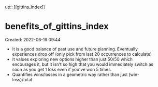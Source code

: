 up:: [[gittins_index]]

# benefits_of_gittins_index
Created: 2022-06-16 09:44

- It is a good balance of past use and future planning. Eventually experiences drop off (only pick from last 20 occurrences to calculate)
- It values exploring new options higher than just 50/50 which encourages it, but it isn't so high that you would immediately switch as soon as you get 1 loss even if you've won 5 times
- Quantifies wins/losses in a geometric way rather than just (win-loss)/total
